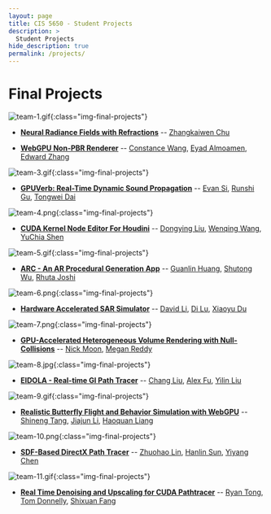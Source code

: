 ```yaml
---
layout: page
title: CIS 5650 - Student Projects
description: >
  Student Projects
hide_description: true
permalink: /projects/
---
```


# Final Projects

![team-1.gif](/assets/images/projects/team-1.gif){:class="img-final-projects"}
* [**Neural Radiance Fields with Refractions**](https://github.com/ZhangkaiwenChu/Neural-Radiance-Fields-with-Refractions) -- [Zhangkaiwen Chu](https://github.com/ZhangkaiwenChu)

* [**WebGPU Non-PBR Renderer**](https://github.com/conswang/webgpu-impact) -- [Constance Wang](https://github.com/conswang), [Eyad Almoamen](https://github.com/eyadNabeel), [Edward Zhang](https://github.com/zedward23)

![team-3.gif](/assets/images/projects/team-3.gif){:class="img-final-projects"}
* [**GPUVerb: Real-Time Dynamic Sound Propagation**](https://github.com/GPUVerb/GPUVerb) -- [Evan Si](https://github.com/esiaero), [Runshi Gu](https://github.com/JustinGu35), [Tongwei Dai](https://github.com/dw218192)

![team-4.png](/assets/images/projects/team-4.gif){:class="img-final-projects"}
* [**CUDA Kernel Node Editor For Houdini**](https://github.com/vivienldy/CUDA-Kernel-Node-Editor-For-Houdini) -- [Dongying Liu](https://github.com/vivienldy), [Wenqing Wang](https://github.com/FridaWang), [YuChia Shen](https://github.com/yuchiashen1009)

![team-5.gif](/assets/images/projects/team-5.gif){:class="img-final-projects"}
* [**ARC - An AR Procedural Generation App**](https://github.com/rcj9719/ARC-Procedural-Generation-GPU) -- [Guanlin Huang](https://github.com/VirulentKid), [Shutong Wu](https://github.com/Scriptwonder), [Rhuta Joshi](https://github.com/rcj9719)

![team-6.png](/assets/images/projects/team-6.png){:class="img-final-projects"}
* [**Hardware Accelerated SAR Simulator**](https://github.com/dluisnothere/CIS565-FinalProject-Hw3Extension) -- [David Li](https://github.com/theCollegeBoardOfc), [Di Lu](https://github.com/dluisnothere), [Xiaoyu Du](https://github.com/Furinner)

![team-7.png](/assets/images/projects/team-7.PNG){:class="img-final-projects"}
* [**GPU-Accelerated Heterogeneous Volume Rendering with Null-Collisions**](https://github.com/meganr28/null-collision-volumes-cuda) -- [Nick Moon](https://github.com/NicholasMoon), [Megan Reddy](https://github.com/meganr28)

![team-8.jpg](/assets/images/projects/team-8.jpg){:class="img-final-projects"}
* [**EIDOLA - Real-time GI Path Tracer**](https://github.com/IwakuraRein/CIS-5650-Final-VR-Raytracer) -- [Chang Liu](https://github.com/HummaWhite), [Alex Fu](https://github.com/IwakuraRein), [Yilin Liu](https://github.com/BigFranklin1)

![team-9.gif](/assets/images/projects/team-9.gif){:class="img-final-projects"}
* [**Realistic Butterfly Flight and Behavior Simulation with WebGPU**](https://github.com/Li-Jia-Jun/WebGPU-Butterfly) -- [Shineng Tang](https://github.com/jaAcKrABbit), [Jiajun Li](https://github.com/Li-Jia-Jun), [Haoquan Liang](https://github.com/LEO-CGGT)

![team-10.png](/assets/images/projects/team-10.png){:class="img-final-projects"}
* [**SDF-Based DirectX Path Tracer**](https://github.com/cyy0915/CIS565_Final_Project_DX12) -- [Zhuohao Lin](https://github.com/linlinbest), [Hanlin Sun](https://github.com/HanLinSun), [Yiyang Chen](https://github.com/cyy0915)

![team-11.gif](/assets/images/projects/team-11.gif){:class="img-final-projects"}
* [**Real Time Denoising and Upscaling for CUDA Pathtracer**](https://github.com/tomvdon/Real-Time-Denoising-And-Upscaling) -- [Ryan Tong](https://github.com/ryanryantong), [Tom Donnelly](https://github.com/tomvdon), [Shixuan Fang](https://github.com/horo-ursa)
